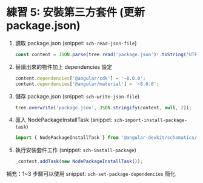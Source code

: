 # 練習 5: 安裝第三方套件 (更新 package.json)

1. 讀取 package.json (snippet: `sch-read-json-file`)

   ```typescript
   const content = JSON.parse(tree.read('package.json')!.toString('UTF-8'));
   ```

2. 替讀出來的物件加上 dependencies 設定

   ```typescript
   content.dependencies['@angular/cdk'] = '~8.0.0';
   content.dependencies['@angular/material'] = '~8.0.0';
   ```

3. 儲存 package.json (snippet: `sch-write-json-file`)

   ```typescript
   tree.overwrite('package.json', JSON.stringify(content, null, 2));
   ```

4. 匯入 NodePackageInstallTask (snippet: `sch-import-install-package-task`)

   ```typescript
   import { NodePackageInstallTask } from '@angular-devkit/schematics/tasks';
   ```

5. 執行安裝套件工作 (snippet: `sch-install-package`)

   ```typescript
   _context.addTask(new NodePackageInstallTask());
   ```

補充：1~3 步驟可以使用 snippet: `sch-set-package-dependencies` 簡化
